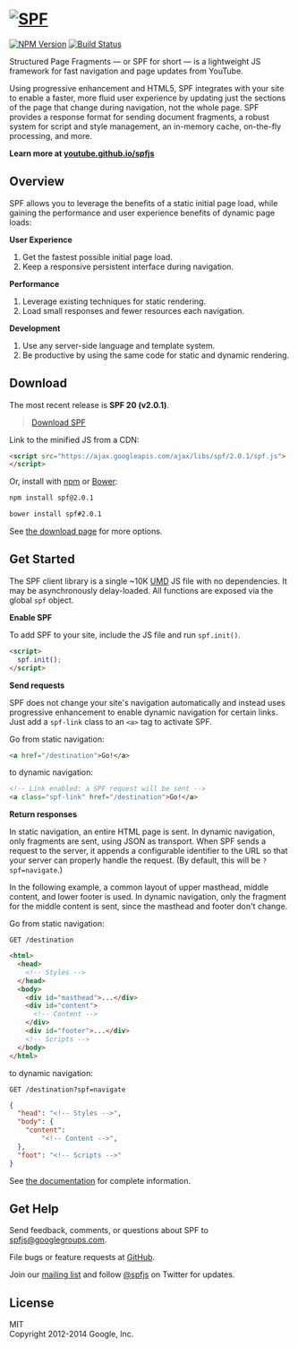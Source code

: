 # [![SPF](https://youtube.github.io/spfjs/assets/images/banner-728x388.jpg)](https://youtube.github.io/spfjs/)
[![NPM Version](https://badge.fury.io/js/spf.svg)](http://badge.fury.io/js/spf)
[![Build Status](https://secure.travis-ci.org/youtube/spfjs.svg?branch=master)](http://travis-ci.org/youtube/spfjs)

Structured Page Fragments — or SPF for short — is a lightweight JS framework for
fast navigation and page updates from YouTube.

Using progressive enhancement and HTML5, SPF integrates with your site to enable
a faster, more fluid user experience by updating just the sections of the page
that change during navigation, not the whole page.  SPF provides a response
format for sending document fragments, a robust system for script and style
management, an in-memory cache, on-the-fly processing, and more.

**Learn more at [youtube.github.io/spfjs](https://youtube.github.io/spfjs/)**


## Overview

SPF allows you to leverage the benefits of a static initial page load, while
gaining the performance and user experience benefits of dynamic page loads:

**User Experience**  
1. Get the fastest possible initial page load.  
2. Keep a responsive persistent interface during navigation.  

**Performance**  
1. Leverage existing techniques for static rendering.  
2. Load small responses and fewer resources each navigation.  

**Development**  
1.  Use any server-side language and template system.  
2.  Be productive by using the same code for static and dynamic rendering.  


## Download

The most recent release is **SPF 20 (v2.0.1)**.

> [Download SPF](https://github.com/youtube/spfjs/releases/download/v2.0.1/spfjs-2.0.1-dist.zip)

Link to the minified JS from a CDN:

```html
<script src="https://ajax.googleapis.com/ajax/libs/spf/2.0.1/spf.js">
</script>
```

Or, install with [npm](https://www.npmjs.com/) or [Bower](http://bower.io/):


```sh
npm install spf@2.0.1
```

```sh
bower install spf#2.0.1
```

See [the download page](http://youtube.github.io/spfjs/download/) for more
options.



## Get Started

The SPF client library is a single ~10K [UMD](https://github.com/umdjs/umd) JS
file with no dependencies.  It may be asynchronously delay-loaded.  All
functions are exposed via the global `spf` object.

**Enable SPF**

To add SPF to your site, include the JS file and run `spf.init()`.

```html
<script>
  spf.init();
</script>
```

**Send requests**

SPF does not change your site's navigation automatically and instead uses
progressive enhancement to enable dynamic navigation for certain links.  Just
add a `spf-link` class to an `<a>` tag to activate SPF.

Go from static navigation:

```html
<a href="/destination">Go!</a>
```

to dynamic navigation:

```html
<!-- Link enabled: a SPF request will be sent -->
<a class="spf-link" href="/destination">Go!</a>
```

**Return responses**

In static navigation, an entire HTML page is sent.  In dynamic navigation, only
fragments are sent, using JSON as transport.  When SPF sends a request to the
server, it appends a configurable identifier to the URL so that your server can
properly handle the request.  (By default, this will be `?spf=navigate`.)

In the following example, a common layout of upper masthead, middle content, and
lower footer is used.  In dynamic navigation, only the fragment for the middle
content is sent, since the masthead and footer don't change.

Go from static navigation:

`GET /destination`

```html
<html>
  <head>
    <!-- Styles -->
  </head>
  <body>
    <div id="masthead">...</div>
    <div id="content">
      <!-- Content -->
    </div>
    <div id="footer">...</div>
    <!-- Scripts -->
  </body>
</html>
```

to dynamic navigation:

`GET /destination?spf=navigate`

```json
{
  "head": "<!-- Styles -->",
  "body": {
    "content":
        "<!-- Content -->",
  },
  "foot": "<!-- Scripts -->"
}
```

See [the documentation](http://youtube.github.io/spfjs/documentation/) for
complete information.


## Get Help

Send feedback, comments, or questions about SPF to <spfjs@googlegroups.com>.

File bugs or feature requests at
[GitHub](https://github.com/youtube/spfjs/issues).

Join our [mailing list](https://groups.google.com/group/spfjs) and follow
[@spfjs](https://twitter.com/spfjs) on Twitter for updates.


## License

MIT  
Copyright 2012-2014 Google, Inc.
